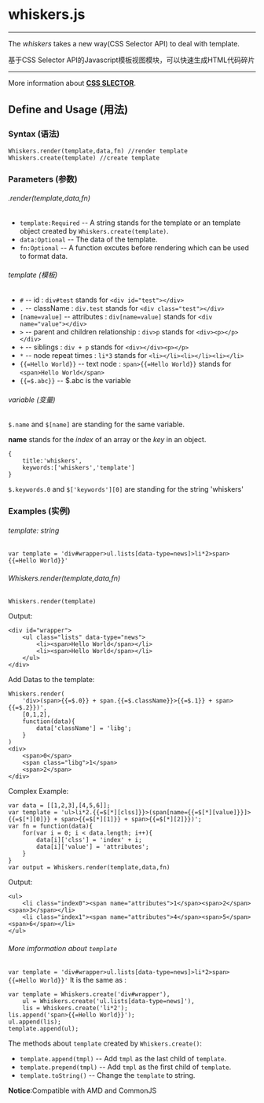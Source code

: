 # whiskers.js

---

The *whiskers* takes a new way(CSS Selector API) to deal with template.

基于CSS Selector API的Javascript模板视图模块，可以快速生成HTML代码碎片

---


More information about [**CSS SLECTOR**](http://www.w3.org/TR/2011/REC-css3-selectors-20110929/#selectors).

## Define and Usage (用法)

### Syntax (语法)
	Whiskers.render(template,data,fn) //render template
	Whiskers.create(template) //create template
### Parameters (参数)
###### .render(template,data,fn)
- `template:Required` -- A string stands for the template or an template object created by `Whiskers.create(template)`.
- `data:Optional` -- The data of the template.
- `fn:Optional` -- A function excutes before rendering which can be used to format data.

###### template (模板)
- `#` -- id : `div#test` stands for `<div id="test"></div>`
- `.` -- className : `div.test` stands for `<div class="test"></div>`
- `[name=value]` -- attributes : `div[name=value]` stands for `<div name="value"></div>`
- `>` -- parent and children relationship : `div>p` stands for `<div><p></p></div>`
- `+` -- siblings : `div + p` stands for `<div></div><p></p>`
- `*` -- node repeat times : `li*3` stands for `<li></li><li></li><li></li>`
- `{{=Hello World}}` -- text node : `span>{{=Hello World}}` stands for `<span>Hello World</span>`
- `{{=$.abc}}` -- $.abc is the variable

###### variable (变量)
`$.name` and `$[name]` are standing for the same variable.

**name** stands for the *index* of an array or the *key* in an object. 

	{
		title:'whiskers',
		keywords:['whiskers','template']
	}

`$.keywords.0` and `$['keywords'][0]` are standing for the string 'whiskers'

### Examples (实例)
###### template: string
`var template = 'div#wrapper>ul.lists[data-type=news]>li*2>span>{{=Hello World}}'`

###### Whiskers.render(template,data,fn)
`Whiskers.render(template)`

Output:

	<div id="wrapper">
		<ul class="lists" data-type="news">
			<li><span>Hello World</span></li>
			<li><span>Hello World</span></li>
		</ul>
	</div>

Add Datas to the template: 


	Whiskers.render(
		'div>(span>{{=$.0}} + span.{{=$.className}}>{{=$.1}} + span>{{=$.2}})',
		[0,1,2],
		function(data){
			data['className'] = 'libg';
		}
	)
	<div>
		<span>0</span>
		<span class="libg">1</span>
		<span>2</span>
	</div>
	
Complex Example:

	var data = [[1,2,3],[4,5,6]];
	var template = 'ul>li*2.{{=$[*][clss]}}>(span[name={{=$[*][value]}}]>{{=$[*][0]}} + span>{{=$[*][1]}} + span>{{=$[*][2]}})';
	var fn = function(data){
		for(var i = 0; i < data.length; i++){
			data[i]['clss'] = 'index' + i;
			data[i]['value'] = 'attributes';
		}
	}
	var output = Whiskers.render(template,data,fn)
	
Output:

	<ul>
		<li class="index0"><span name="attributes">1</span><span>2</span><span>3</span></li>
		<li class="index1"><span name="attributes">4</span><span>5</span><span>6</span></li>
	</ul>
	
###### More imformation about `template`

`var template = 'div#wrapper>ul.lists[data-type=news]>li*2>span>{{=Hello World}}'` It is the same as :

	var template = Whiskers.create('div#wrapper'),
	    ul = Whiskers.create('ul.lists[data-type=news]'),
	    lis = Whiskers.create('li*2');
	lis.append('span>{{=Hello World}}');
	ul.append(lis);
	template.append(ul);

The methods about `template` created by `Whiskers.create()`:
- `template.append(tmpl)` -- Add `tmpl` as the last child of `template`.
- `template.prepend(tmpl)` -- Add `tmpl` as the first child of `template`.
- `template.toString()` -- Change the `template` to string.


**Notice**:Compatible with AMD and CommonJS

